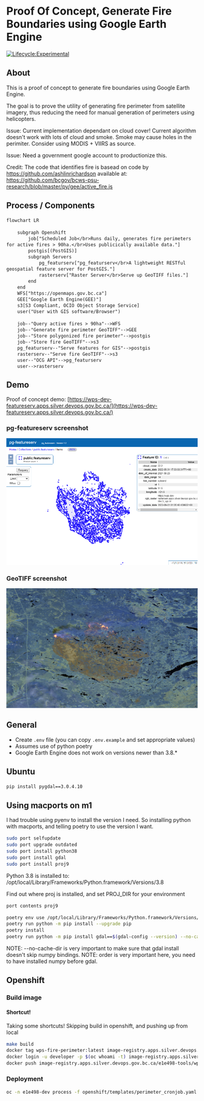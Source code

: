 # Proof Of Concept, Generate Fire Boundaries using Google Earth Engine

[![Lifecycle:Experimental](https://img.shields.io/badge/Lifecycle-Experimental-339999)](https://github.com/bcgov/repomountie/blob/master/doc/lifecycle-badges.md)

## About

This is a proof of concept to generate fire boundaries using Google Earth Engine.

The goal is to prove the utility of generating fire perimeter from satellite imagery, thus reducing the need for manual generation of perimeters using helicopters.

Issue: Current implementation dependant on cloud cover! Current algorithm doesn't work with lots of cloud and smoke. Smoke may cause holes in the perimiter. Consider using MODIS + VIIRS as source.

Issue: Need a government google account to productionize this.

Credit: The code that identifies fire is basead on code by https://github.com/ashlinrichardson available at:
https://github.com/bcgov/bcws-psu-research/blob/master/py/gee/active_fire.js

## Process / Components

```mermaid
flowchart LR

    subgraph Openshift
        job["Scheduled Job</br>Runs daily, generates fire perimeters for active fires > 90ha.</br>Uses publicically available data."]
        postgis[(PostGIS)]
        subgraph Servers
            pg_featurserv["pg_featurserv</br>A lightweight RESTful geospatial feature server for PostGIS."]
            rasterserv["Raster Server</br>Serve up GeoTIFF files."]
        end
    end
    WFS["https://openmaps.gov.bc.ca"]
    GEE["Google Earth Engine(GEE)"]
    s3[S3 Compliant, OCIO Object Storage Service]
    user("User with GIS software/Browser")

    job--"Query active fires > 90ha"-->WFS
    job--"Generate fire perimeter GeoTIFF"-->GEE
    job--"Store polygonized fire perimeter"-->postgis
    job--"Store fire GeoTIFF"-->s3
    pg_featurserv--"Serve features for GIS"-->postgis
    rasterserv--"Serve fire GeoTIFF"-->s3
    user--"OCG API"-->pg_featurserv
    user-->rasterserv

```

## Demo

Proof of concept demo: [https://wps-dev-featureserv.apps.silver.devops.gov.bc.ca/](https://wps-dev-featureserv.apps.silver.devops.gov.bc.ca/)

### pg-featureserv screenshot

![Sample output](pg-featureserv.png)

### GeoTIFF screenshot

![Copy of GeoTIFF](sybrand_2021-08-23_rgb.png)

## General

- Create `.env` file (you can copy `.env.example` and set appropriate values)
- Assumes use of python poetry
- Google Earth Engine does not work on versions newer than 3.8.\*

## Ubuntu

```bash
pip install pygdal==3.0.4.10
```

## Using macports on m1

I had trouble using pyenv to install the version I need. So installing python with macports, and telling poetry to use the version I want.

```bash
sudo port selfupdate
sudo port upgrade outdated
sudo port install python38
sudo port install gdal
sudo port install proj9
```

Python 3.8 is installed to: /opt/local/Library/Frameworks/Python.framework/Versions/3.8

Find out where proj is installed, and set PROJ_DIR for your environment

```bash
port contents proj9
```

```bash
poetry env use /opt/local/Library/Frameworks/Python.framework/Versions/3.8/bin/python3
poetry run python -m pip install --upgrade pip
poetry install
poetry run python -m pip install gdal==$(gdal-config --version) --no-cache-dir
```

NOTE: --no-cache-dir is very important to make sure that gdal install doesn't skip numpy bindings.
NOTE: order is very important here, you need to have installed numpy before gdal.

## Openshift

### Build image

#### Shortcut!

Taking some shortcuts! Skipping build in openshift, and pushing up from local

```bash
make build
docker tag wps-fire-perimeter:latest image-registry.apps.silver.devops.gov.bc.ca/e1e498-tools/wps-fire-perimeter:latest
docker login -u developer -p $(oc whoami -t) image-registry.apps.silver.devops.gov.bc.ca
docker push image-registry.apps.silver.devops.gov.bc.ca/e1e498-tools/wps-fire-perimeter:latest
```

### Deployment

```bash
oc -n e1e498-dev process -f openshift/templates/perimeter_cronjob.yaml | oc -n e1e498-dev apply -f -
```
